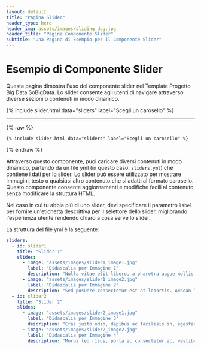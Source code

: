 ```yaml
---
layout: default
title: "Pagina Slider"
header_type: hero
header_img: assets/images/sliding_dog.jpg
header_title: "Pagina Componente Slider"
subtitle: "Una Pagina di Esempio per il Componente Slider"
---
```


# Esempio di Componente Slider
Questa pagina dimostra l'uso del componente slider nel Template Progetto Big Data SoBigData. Lo slider consente agli utenti di navigare attraverso diverse sezioni o contenuti in modo dinamico.

{% include slider.html data="sliders" label="Scegli un carosello" %}

---

{% raw %}
```
{% include slider.html data="sliders" label="Scegli un carosello" %}
```
{% endraw %}

Attraverso questo componente, puoi caricare diversi contenuti in modo dinamico, partendo da un file yml (in questo caso: `sliders.yml`) che contiene i dati per lo slider. Lo slider può essere utilizzato per mostrare immagini, testo o qualsiasi altro contenuto che si adatti al formato carosello. Questo componente consente aggiornamenti e modifiche facili al contenuto senza modificare la struttura HTML.

Nel caso in cui tu abbia più di uno slider, devi specificare il parametro `label` per fornire un'etichetta descrittiva per il selettore dello slider, migliorando l'esperienza utente rendendo chiaro a cosa serve lo slider.

La struttura del file yml è la seguente:

```yaml 
sliders:
  - id: slider1
    title: "Slider 1"
    slides:
      - image: "assets/images/slider1_image1.jpg"
        label: "Didascalia per Immagine 1"
        description: "Nulla vitae elit libero, a pharetra augue mollis interdum."
      - image: "assets/images/slider1_image2.jpg"
        label: "Didascalia per Immagine 2"
        description: "Sed posuere consectetur est at lobortis. Aenean lacinia bibendum nulla sed consectetur."
  - id: slider2
    title: "Slider 2"
    slides:
      - image: "assets/images/slider2_image1.jpg"
        label: "Didascalia per Immagine 3"
        description: "Cras justo odio, dapibus ac facilisis in, egestas eget quam."
      - image: "assets/images/slider2_image2.jpg"
        label: "Didascalia per Immagine 4"
        description: "Morbi leo risus, porta ac consectetur ac, vestibulum at eros."
```
